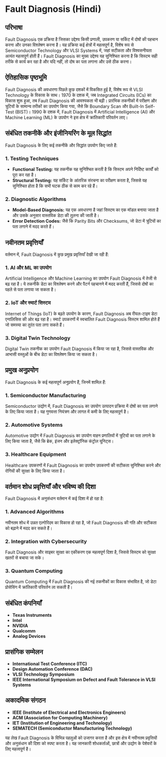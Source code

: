 # Fault Diagnosis (Hindi)

## परिभाषा
Fault Diagnosis एक प्रक्रिया है जिसका उद्देश्य किसी प्रणाली, उपकरण या सर्किट में दोषों की पहचान करना और उनका विश्लेषण करना है। यह प्रक्रिया कई क्षेत्रों में महत्वपूर्ण है, विशेष रूप से Semiconductor Technology और VLSI Systems में, जहां सटीकता और विश्वसनीयता अत्यंत महत्वपूर्ण होती हैं। Fault Diagnosis का मुख्य उद्देश्य यह सुनिश्चित करना है कि सिस्टम सही तरीके से कार्य कर रहा है और यदि नहीं, तो दोष का पता लगाना और उसे ठीक करना।

## ऐतिहासिक पृष्ठभूमि
Fault Diagnosis की अवधारणा पिछले कुछ दशकों में विकसित हुई है, विशेष रूप से VLSI Technology के विकास के साथ। 1970 के दशक में, जब Integrated Circuits (ICs) का विकास शुरू हुआ, तब Fault Diagnosis की आवश्यकता भी बढ़ी। प्रारंभिक तकनीकों में परीक्षण और त्रुटियों के सामान्य तरीकों का उपयोग किया गया, जैसे कि Boundary Scan और Built-In Self-Test (BIST)। 1990 के दशक में, Fault Diagnosis में Artificial Intelligence (AI) और Machine Learning (ML) के उपयोग ने इस क्षेत्र में क्रांतिकारी परिवर्तन लाए।

## संबंधित तकनीकें और इंजीनियरिंग के मूल सिद्धांत
Fault Diagnosis के लिए कई तकनीकें और सिद्धांत उपयोग किए जाते हैं:

### 1. Testing Techniques
- **Functional Testing:** यह तकनीक यह सुनिश्चित करती है कि सिस्टम अपने निर्दिष्ट कार्यों को पूरा कर रहा है।
- **Structural Testing:** यह सर्किट के आंतरिक संरचना का परीक्षण करता है, जिससे यह सुनिश्चित होता है कि सभी घटक ठीक से काम कर रहे हैं।

### 2. Diagnostic Algorithms
- **Model-Based Diagnosis:** यह एक अवधारणा है जहां सिस्टम का एक मॉडल बनाया जाता है और उसके अनुसार वास्तविक डेटा की तुलना की जाती है।
- **Error Detection Codes:** जैसे कि Parity Bits और Checksums, जो डेटा में त्रुटियों का पता लगाने में मदद करते हैं।

## नवीनतम प्रवृत्तियाँ
वर्तमान में, Fault Diagnosis में कुछ प्रमुख प्रवृत्तियाँ देखी जा रही हैं:

### 1. AI और ML का उपयोग
Artificial Intelligence और Machine Learning का उपयोग Fault Diagnosis में तेजी से बढ़ रहा है। ये तकनीकें डेटा का विश्लेषण करने और पैटर्न पहचानने में मदद करती हैं, जिससे दोषों का पहले से पता लगाया जा सकता है।

### 2. IoT और स्मार्ट सिस्टम
Internet of Things (IoT) के बढ़ते उपयोग के कारण, Fault Diagnosis अब रीयल-टाइम डेटा एनालिसिस की ओर बढ़ रहा है। स्मार्ट उपकरणों में स्वचालित Fault Diagnosis सिस्टम शामिल होते हैं जो समस्या का तुरंत पता लगा सकते हैं।

### 3. Digital Twin Technology
Digital Twin तकनीक का उपयोग Fault Diagnosis में किया जा रहा है, जिससे वास्तविक और आभासी वस्तुओं के बीच डेटा का विश्लेषण किया जा सकता है।

## प्रमुख अनुप्रयोग
Fault Diagnosis के कई महत्वपूर्ण अनुप्रयोग हैं, जिनमें शामिल हैं:

### 1. Semiconductor Manufacturing
Semiconductor उद्योग में, Fault Diagnosis का उपयोग उत्पादन प्रक्रिया में दोषों का पता लगाने के लिए किया जाता है। यह गुणवत्ता नियंत्रण और लागत में कमी के लिए महत्वपूर्ण है।

### 2. Automotive Systems
Automotive उद्योग में Fault Diagnosis का उपयोग वाहन प्रणालियों में त्रुटियों का पता लगाने के लिए किया जाता है, जैसे कि ब्रेक, इंजन और इलेक्ट्रॉनिक कंट्रोल यूनिट्स।

### 3. Healthcare Equipment
Healthcare उपकरणों में Fault Diagnosis का उपयोग उपकरणों की सटीकता सुनिश्चित करने और रोगियों की सुरक्षा के लिए किया जाता है।

## वर्तमान शोध प्रवृत्तियाँ और भविष्य की दिशा
Fault Diagnosis में अनुसंधान वर्तमान में कई दिशा में हो रहा है:

### 1. Advanced Algorithms
नवीनतम शोध में उन्नत एल्गोरिदम का विकास हो रहा है, जो Fault Diagnosis की गति और सटीकता को बढ़ाने में मदद कर सकते हैं।

### 2. Integration with Cybersecurity
Fault Diagnosis और साइबर सुरक्षा का एकीकरण एक महत्वपूर्ण दिशा है, जिससे सिस्टम को सुरक्षा खतरों से बचाया जा सके।

### 3. Quantum Computing
Quantum Computing में Fault Diagnosis की नई तकनीकों का विकास संभावित है, जो डेटा प्रोसेसिंग में क्रांतिकारी परिवर्तन ला सकती हैं।

## संबंधित कंपनियाँ
- **Texas Instruments**
- **Intel**
- **NVIDIA**
- **Qualcomm**
- **Analog Devices**

## प्रासंगिक सम्मेलन
- **International Test Conference (ITC)**
- **Design Automation Conference (DAC)**
- **VLSI Technology Symposium**
- **IEEE International Symposium on Defect and Fault Tolerance in VLSI Systems**

## अकादमिक संगठन
- **IEEE (Institute of Electrical and Electronics Engineers)**
- **ACM (Association for Computing Machinery)**
- **IET (Institution of Engineering and Technology)**
- **SEMATECH (Semiconductor Manufacturing Technology)**

यह लेख Fault Diagnosis के विभिन्न पहलुओं को उजागर करता है और इस क्षेत्र में नवीनतम प्रवृत्तियों और अनुसंधान की दिशा को स्पष्ट करता है। यह जानकारी शोधकर्ताओं, छात्रों और उद्योग के पेशेवरों के लिए महत्वपूर्ण है।